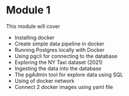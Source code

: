 # Module 1
This module will cover 
* Installing docker 
* Create simple data pipeline in docker
* Running Postgres locally with Docker
* Using pgcli for connecting to the database
* Exploring the NY Taxi dataset (2021)
* Ingesting the data into the database
* The pgAdmin tool for explore data using SQL
* Using of docker network
* Connect 2 docker images using yaml file
